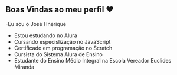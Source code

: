 ## Boas Vindas ao meu perfil ❤

-Eu sou o José Hnerique
- Estou estudando no Alura
- Cursando especislização no JavaScript
- Certificado em programação no Scratch
- Cursista do Sistema Alura de Ensino
- Estudante do Ensino Médio Integral na Escola Vereador Euclides Miranda
  
